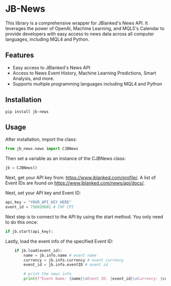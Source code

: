 # JB-News

This library is a comprehensive wrapper for JBlanked's News API. It leverages the power of OpenAI, Machine Learning, and MQL5's Calendar to provide developers with easy access to news data across all computer languages, including MQL4 and Python.

## Features

- Easy access to JBlanked's News API
- Access to News Event History, Machine Learning Predictions, Smart Analysis, and more.
- Supports multiple programming languages including MQL4 and Python

## Installation

```
pip install jb-news
```

## Usage

After installation, import the class:

```python
from jb_news.news import CJBNews 
```
Then set a variable as an instance of the CJBNews class:

```python
jb = CJBNews()
```
Next, get your API key from: https://www.jblanked.com/profile/. A list of Event IDs are found on https://www.jblanked.com/news/api/docs/.

Next, set your API key and Event ID:

```python
api_key = "YOUR_API_KEY_HERE" 
event_id = 756020001 # CHF CPI
```

Next step is to connect to the API by using the start method. You only need to do this once:
```python
if jb.start(api_key):  
```

Lastly, load the event info of the specified Event ID:
```python
    if jb.load(event_id):  
        name = jb.info.name # event name
        currency = jb.info.currency # event currency
        event_id = jb.info.eventID # event id

        # print the news info
        print(f"Event Name: {name}\nEvent ID: {event_id}\nCurrency: {currency}")